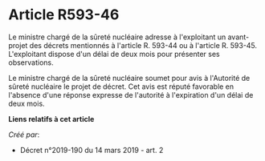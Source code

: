 # Article R593-46

Le ministre chargé de la sûreté nucléaire adresse à l'exploitant un avant-projet des décrets mentionnés à l'article R. 593-44
ou à l'article R. 593-45. L'exploitant dispose d'un délai de deux mois pour présenter ses observations.

Le ministre chargé de la sûreté nucléaire soumet pour avis à l'Autorité de sûreté nucléaire le projet de décret. Cet avis est
réputé favorable en l'absence d'une réponse expresse de l'autorité à l'expiration d'un délai de deux mois.

**Liens relatifs à cet article**

_Créé par_:

  - Décret n°2019-190 du 14 mars 2019 - art. 2
